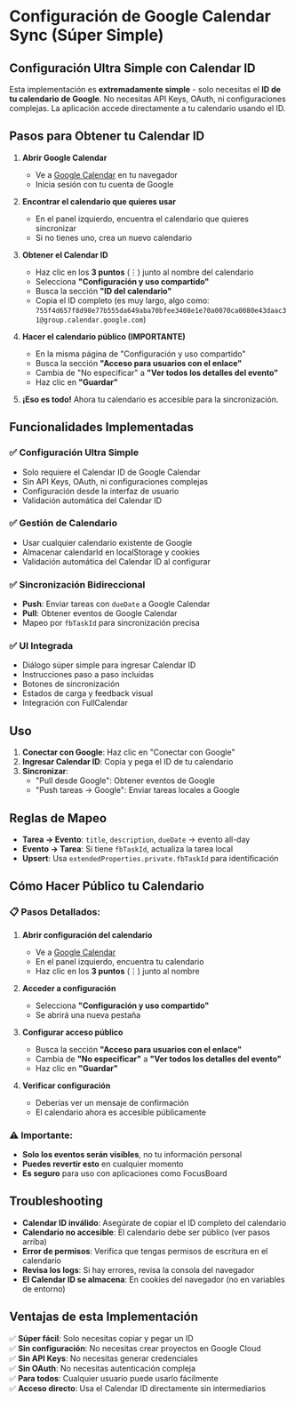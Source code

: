 # Configuración de Google Calendar Sync (Súper Simple)

## Configuración Ultra Simple con Calendar ID

Esta implementación es **extremadamente simple** - solo necesitas el **ID de tu calendario de Google**. No necesitas API Keys, OAuth, ni configuraciones complejas. La aplicación accede directamente a tu calendario usando el ID.

## Pasos para Obtener tu Calendar ID

1. **Abrir Google Calendar**
   - Ve a [Google Calendar](https://calendar.google.com/) en tu navegador
   - Inicia sesión con tu cuenta de Google

2. **Encontrar el calendario que quieres usar**
   - En el panel izquierdo, encuentra el calendario que quieres sincronizar
   - Si no tienes uno, crea un nuevo calendario

3. **Obtener el Calendar ID**
   - Haz clic en los **3 puntos** (⋮) junto al nombre del calendario
   - Selecciona **"Configuración y uso compartido"**
   - Busca la sección **"ID del calendario"**
   - Copia el ID completo (es muy largo, algo como: `755f4d657f8d98e77b555da649aba70bfee3408e1e70a0070ca0080e43daac31@group.calendar.google.com`)

4. **Hacer el calendario público (IMPORTANTE)**
   - En la misma página de "Configuración y uso compartido"
   - Busca la sección **"Acceso para usuarios con el enlace"**
   - Cambia de "No especificar" a **"Ver todos los detalles del evento"**
   - Haz clic en **"Guardar"**

5. **¡Eso es todo!** Ahora tu calendario es accesible para la sincronización.

## Funcionalidades Implementadas

### ✅ Configuración Ultra Simple
- Solo requiere el Calendar ID de Google Calendar
- Sin API Keys, OAuth, ni configuraciones complejas
- Configuración desde la interfaz de usuario
- Validación automática del Calendar ID

### ✅ Gestión de Calendario
- Usar cualquier calendario existente de Google
- Almacenar calendarId en localStorage y cookies
- Validación automática del Calendar ID al configurar

### ✅ Sincronización Bidireccional
- **Push**: Enviar tareas con `dueDate` a Google Calendar
- **Pull**: Obtener eventos de Google Calendar
- Mapeo por `fbTaskId` para sincronización precisa

### ✅ UI Integrada
- Diálogo súper simple para ingresar Calendar ID
- Instrucciones paso a paso incluidas
- Botones de sincronización
- Estados de carga y feedback visual
- Integración con FullCalendar

## Uso

1. **Conectar con Google**: Haz clic en "Conectar con Google"
2. **Ingresar Calendar ID**: Copia y pega el ID de tu calendario
3. **Sincronizar**:
   - "Pull desde Google": Obtener eventos de Google
   - "Push tareas → Google": Enviar tareas locales a Google

## Reglas de Mapeo

- **Tarea → Evento**: `title`, `description`, `dueDate` → evento all-day
- **Evento → Tarea**: Si tiene `fbTaskId`, actualiza la tarea local
- **Upsert**: Usa `extendedProperties.private.fbTaskId` para identificación

## Cómo Hacer Público tu Calendario

### 📋 **Pasos Detallados:**

1. **Abrir configuración del calendario**
   - Ve a [Google Calendar](https://calendar.google.com/)
   - En el panel izquierdo, encuentra tu calendario
   - Haz clic en los **3 puntos** (⋮) junto al nombre

2. **Acceder a configuración**
   - Selecciona **"Configuración y uso compartido"**
   - Se abrirá una nueva pestaña

3. **Configurar acceso público**
   - Busca la sección **"Acceso para usuarios con el enlace"**
   - Cambia de **"No especificar"** a **"Ver todos los detalles del evento"**
   - Haz clic en **"Guardar"**

4. **Verificar configuración**
   - Deberías ver un mensaje de confirmación
   - El calendario ahora es accesible públicamente

### ⚠️ **Importante:**
- **Solo los eventos serán visibles**, no tu información personal
- **Puedes revertir esto** en cualquier momento
- **Es seguro** para uso con aplicaciones como FocusBoard

## Troubleshooting

- **Calendar ID inválido**: Asegúrate de copiar el ID completo del calendario
- **Calendario no accesible**: El calendario debe ser público (ver pasos arriba)
- **Error de permisos**: Verifica que tengas permisos de escritura en el calendario
- **Revisa los logs**: Si hay errores, revisa la consola del navegador
- **El Calendar ID se almacena**: En cookies del navegador (no en variables de entorno)

## Ventajas de esta Implementación

✅ **Súper fácil**: Solo necesitas copiar y pegar un ID  
✅ **Sin configuración**: No necesitas crear proyectos en Google Cloud  
✅ **Sin API Keys**: No necesitas generar credenciales  
✅ **Sin OAuth**: No necesitas autenticación compleja  
✅ **Para todos**: Cualquier usuario puede usarlo fácilmente  
✅ **Acceso directo**: Usa el Calendar ID directamente sin intermediarios